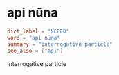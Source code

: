 # api nūna

``` toml
dict_label = "NCPED"
word = "api nūna"
summary = "interrogative particle"
see_also = ["api"]
```

interrogative particle

